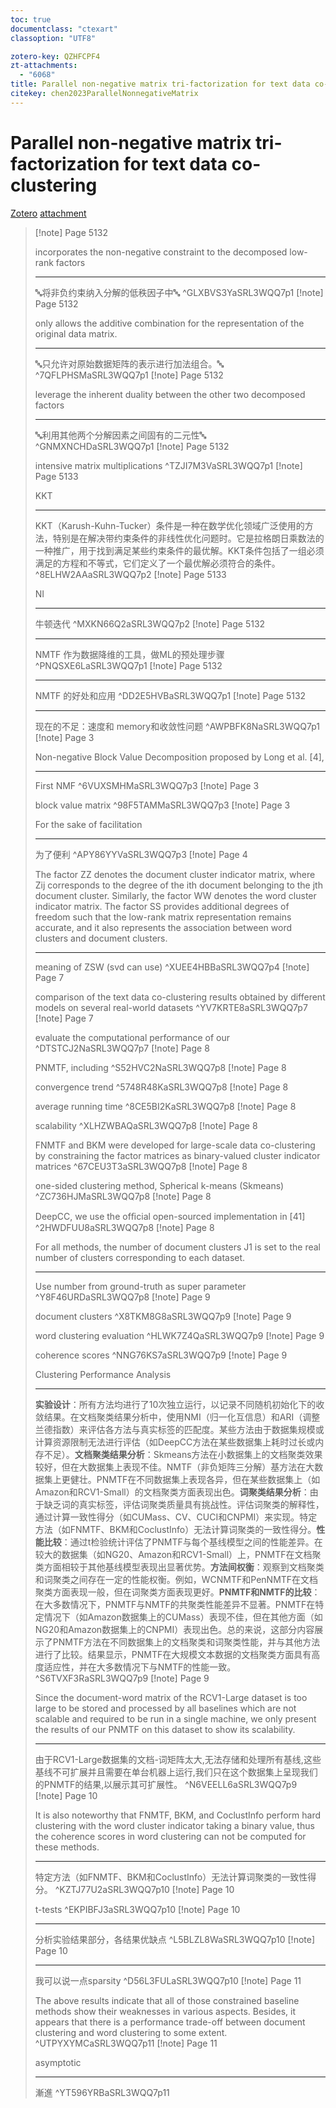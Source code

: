 ```yaml
---
toc: true
documentclass: "ctexart"
classoption: "UTF8"

zotero-key: QZHFCPF4
zt-attachments:
  - "6068"
title: Parallel non-negative matrix tri-factorization for text data co-clustering
citekey: chen2023ParallelNonnegativeMatrix
---
```

# Parallel non-negative matrix tri-factorization for text data co-clustering

[Zotero](zotero://select/library/items/QZHFCPF4) [attachment](<file:///Users/zihanwu/Zotero/storage/SRL3WQQ7/Chen%20et%20al.%20-%202023%20-%20Parallel%20non-negative%20matrix%20tri-factorization%20for%20text%20data%20co-clustering.pdf>)
> [!note] Page 5132
>
> incorporates the non-negative constraint to the decomposed low-rank factors
>
> ---
> 🔤将非负约束纳入分解的低秩因子中🔤
> ^GLXBVS3YaSRL3WQQ7p1
> [!note] Page 5132
>
> only allows the additive combination for the representation of the original data matrix.
>
> ---
> 🔤只允许对原始数据矩阵的表示进行加法组合。🔤
> ^7QFLPHSMaSRL3WQQ7p1
> [!note] Page 5132
>
> leverage the inherent duality between the other two decomposed factors
>
> ---
> 🔤利用其他两个分解因素之间固有的二元性🔤
> ^GNMXNCHDaSRL3WQQ7p1
> [!note] Page 5132
>
> intensive matrix multiplications
> ^TZJI7M3VaSRL3WQQ7p1
> [!note] Page 5133
>
> KKT
>
> ---
> KKT（Karush-Kuhn-Tucker）条件是一种在数学优化领域广泛使用的方法，特别是在解决带约束条件的非线性优化问题时。它是拉格朗日乘数法的一种推广，用于找到满足某些约束条件的最优解。KKT条件包括了一组必须满足的方程和不等式，它们定义了一个最优解必须符合的条件。
> ^8ELHW2AAaSRL3WQQ7p2
> [!note] Page 5133
>
> NI
>
> ---
> 牛顿迭代
> ^MXKN66Q2aSRL3WQQ7p2
> [!note] Page 5132
>
>
>
> ---
> NMTF 作为数据降维的工具，做ML的预处理步骤
> ^PNQSXE6LaSRL3WQQ7p1
> [!note] Page 5132
>
>
>
> ---
> NMTF 的好处和应用
> ^DD2E5HVBaSRL3WQQ7p1
> [!note] Page 5132
>
>
>
> ---
> 现在的不足：速度和 memory和收敛性问题
> ^AWPBFK8NaSRL3WQQ7p1
> [!note] Page 3
>
> Non-negative Block Value Decomposition proposed by Long et al. [4],
>
> ---
> First NMF
> ^6VUXSMHMaSRL3WQQ7p3
> [!note] Page 3
>
> block value matrix
> ^98F5TAMMaSRL3WQQ7p3
> [!note] Page 3
>
> For the sake of facilitation
>
> ---
> 为了便利
> ^APY86YYVaSRL3WQQ7p3
> [!note] Page 4
>
> The factor ZZ denotes the document cluster indicator matrix, where Zij corresponds to the degree of the ith document belonging to the jth document cluster. Similarly, the factor WW denotes the word cluster indicator matrix. The factor SS provides additional degrees of freedom such that the low-rank matrix representation remains accurate, and it also represents the association between word clusters and document clusters.
>
> ---
> meaning of ZSW (svd can use)
> ^XUEE4HBBaSRL3WQQ7p4
> [!note] Page 7
>
> comparison of the text data co-clustering results obtained by different models on several real-world datasets
> ^YV7KRTE8aSRL3WQQ7p7
> [!note] Page 7
>
> evaluate the computational performance of our
> ^DTSTCJ2NaSRL3WQQ7p7
> [!note] Page 8
>
> PNMTF, including
> ^S52HVC2NaSRL3WQQ7p8
> [!note] Page 8
>
> convergence trend
> ^5748R48KaSRL3WQQ7p8
> [!note] Page 8
>
> average running time
> ^8CE5BI2KaSRL3WQQ7p8
> [!note] Page 8
>
> scalability
> ^XLHZWBAQaSRL3WQQ7p8
> [!note] Page 8
>
> FNMTF and BKM were developed for large-scale data co-clustering by constraining the factor matrices as binary-valued cluster indicator matrices
> ^67CEU3T3aSRL3WQQ7p8
> [!note] Page 8
>
> one-sided clustering method, Spherical k-means (Skmeans)
> ^ZC736HJMaSRL3WQQ7p8
> [!note] Page 8
>
> DeepCC, we use the ofﬁcial open-sourced implementation in [41]
> ^2HWDFUU8aSRL3WQQ7p8
> [!note] Page 8
>
> For all methods, the number of document clusters J1 is set to the real number of clusters corresponding to each dataset.
>
> ---
> Use number from ground-truth as super parameter
> ^Y8F46URDaSRL3WQQ7p8
> [!note] Page 9
>
> document clusters
> ^X8TKM8G8aSRL3WQQ7p9
> [!note] Page 9
>
> word clustering evaluation
> ^HLWK7Z4QaSRL3WQQ7p9
> [!note] Page 9
>
> coherence scores
> ^NNG76KS7aSRL3WQQ7p9
> [!note] Page 9
>
> Clustering Performance Analysis
>
> ---
> <b>实验设计</b>：所有方法均进行了10次独立运行，以记录不同随机初始化下的收敛结果。在文档聚类结果分析中，使用NMI（归一化互信息）和ARI（调整兰德指数）来评估各方法与真实标签的匹配度。某些方法由于数据集规模或计算资源限制无法进行评估（如DeepCC方法在某些数据集上耗时过长或内存不足）。<b>文档聚类结果分析</b>：Skmeans方法在小数据集上的文档聚类效果较好，但在大数据集上表现不佳。NMTF（非负矩阵三分解）基方法在大数据集上更健壮。PNMTF在不同数据集上表现各异，但在某些数据集上（如Amazon和RCV1-Small）的文档聚类方面表现出色。<b>词聚类结果分析</b>：由于缺乏词的真实标签，评估词聚类质量具有挑战性。评估词聚类的解释性，通过计算一致性得分（如CUMass、CV、CUCI和CNPMI）来实现。特定方法（如FNMTF、BKM和CoclustInfo）无法计算词聚类的一致性得分。<b>性能比较</b>：通过t检验统计评估了PNMTF与每个基线模型之间的性能差异。在较大的数据集（如NG20、Amazon和RCV1-Small）上，PNMTF在文档聚类方面相较于其他基线模型表现出显著优势。<b>方法间权衡</b>：观察到文档聚类和词聚类之间存在一定的性能权衡。例如，WCNMTF和PenNMTF在文档聚类方面表现一般，但在词聚类方面表现更好。<b>PNMTF和NMTF的比较</b>：在大多数情况下，PNMTF与NMTF的共聚类性能差异不显著。PNMTF在特定情况下（如Amazon数据集上的CUMass）表现不佳，但在其他方面（如NG20和Amazon数据集上的CNPMI）表现出色。总的来说，这部分内容展示了PNMTF方法在不同数据集上的文档聚类和词聚类性能，并与其他方法进行了比较。结果显示，PNMTF在大规模文本数据的文档聚类方面具有高度适应性，并在大多数情况下与NMTF的性能一致。
> ^S6TVXF3RaSRL3WQQ7p9
> [!note] Page 9
>
> Since the document-word matrix of the RCV1-Large dataset is too large to be stored and processed by all baselines which are not scalable and required to be run in a single machine, we only present the results of our PNMTF on this dataset to show its scalability.
>
> ---
> 由于RCV1-Large数据集的文档-词矩阵太大,无法存储和处理所有基线,这些基线不可扩展并且需要在单台机器上运行,我们只在这个数据集上呈现我们的PNMTF的结果,以展示其可扩展性。
> ^N6VEELL6aSRL3WQQ7p9
> [!note] Page 10
>
> It is also noteworthy that FNMTF, BKM, and CoclustInfo perform hard clustering with the word cluster indicator taking a binary value, thus the coherence scores in word clustering can not be computed for these methods.
>
> ---
> 特定方法（如FNMTF、BKM和CoclustInfo）无法计算词聚类的一致性得分。
> ^KZTJ77U2aSRL3WQQ7p10
> [!note] Page 10
>
> t-tests
> ^EKPIBFJ3aSRL3WQQ7p10
> [!note] Page 10
>
>
>
> ---
> 分析实验结果部分，各结果优缺点
> ^L5BLZL8WaSRL3WQQ7p10
> [!note] Page 10
>
>
>
> ---
> 我可以说一点sparsity
> ^D56L3FULaSRL3WQQ7p10
> [!note] Page 11
>
> The above results indicate that all of those constrained baseline methods show their weaknesses in various aspects. Besides, it appears that there is a performance trade-off between document clustering and word clustering to some extent.
> ^UTPYXYMCaSRL3WQQ7p11
> [!note] Page 11
>
> asymptotic
>
> ---
> 漸進
> ^YT596YRBaSRL3WQQ7p11
